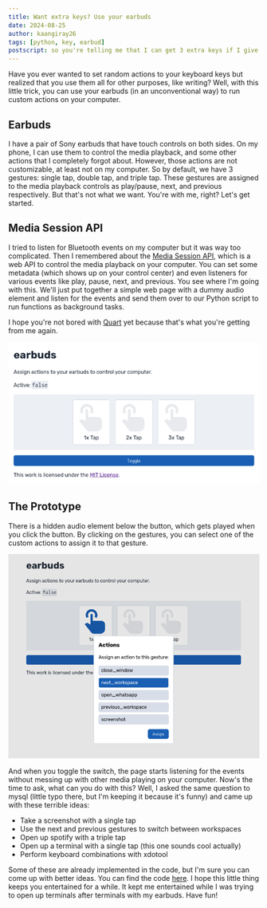 ```yaml
---
title: Want extra keys? Use your earbuds
date: 2024-08-25
author: kaangiray26
tags: [python, key, earbud]
postscript: so you're telling me that I can get 3 extra keys if I give away 3 of my keys? Sounds right to me.
---
```

Have you ever wanted to set random actions to your keyboard keys but realized that you use them all for other purposes, like writing? Well, with this little trick, you can use your earbuds (in an unconventional way) to run custom actions on your computer.

## Earbuds
I have a pair of Sony earbuds that have touch controls on both sides. On my phone, I can use them to control the media playback, and some other actions that I completely forgot about. However, those actions are not customizable, at least not on my computer. So by default, we have 3 gestures: single tap, double tap, and triple tap. These gestures are assigned to the media playback controls as play/pause, next, and previous respectively. But that's not what we want. You're with me, right? Let's get started.

## Media Session API
I tried to listen for Bluetooth events on my computer but it was way too complicated. Then I remembered about the [Media Session API](https://developer.mozilla.org/en-US/docs/Web/API/Media_Session_API), which is a web API to control the media playback on your computer. You can set some metadata (which shows up on your control center) and even listeners for various events like play, pause, next, and previous. You see where I'm going with this. We'll just put together a simple web page with a dummy audio element and listen for the events and send them over to our Python script to run functions as background tasks.

I hope you're not bored with [Quart](https://quart.palletsprojects.com/en/latest/) yet because that's what you're getting from me again.

![Earbuds](/assets/images/earbuds-1.png)

## The Prototype
There is a hidden audio element below the button, which gets played when you click the button. By clicking on the gestures, you can select one of the custom actions to assign it to that gesture.

![Earbuds](/assets/images/earbuds-2.png)

And when you toggle the switch, the page starts listening for the events without messing up with other media playing on your computer. Now's the time to ask, what can you do with this? Well, I asked the same question to mysql (little typo there, but I'm keeping it because it's funny) and came up with these terrible ideas:
- Take a screenshot with a single tap
- Use the next and previous gestures to switch between workspaces
- Open up spotify with a triple tap
- Open up a terminal with a single tap (this one sounds cool actually)
- Perform keyboard combinations with xdotool

Some of these are already implemented in the code, but I'm sure you can come up with better ideas. You can find the code [here](https://github.com/kaangiray26/earbuds). I hope this little thing keeps you entertained for a while. It kept me entertained while I was trying to open up terminals after terminals with my earbuds. Have fun!